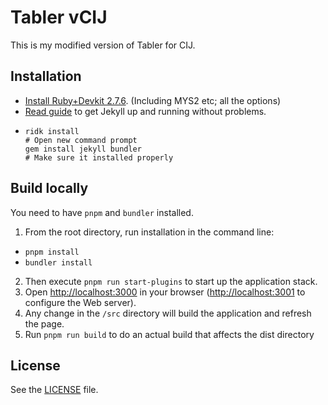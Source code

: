 # Tabler vCIJ

This is my modified version of Tabler for CIJ.

## Installation

- [Install Ruby+Devkit 2.7.6](https://github.com/oneclick/rubyinstaller2/releases/download/RubyInstaller-2.7.6-1/rubyinstaller-devkit-2.7.6-1-x64.exe).  (Including MYS2 etc; all the options)
- [Read guide](https://jekyllrb.com/docs/installation/windows/) to get Jekyll up and running without problems.
- ```shell
  ridk install
  # Open new command prompt
  gem install jekyll bundler
  # Make sure it installed properly
  ```

## Build locally

You need to have `pnpm` and `bundler` installed.

1. From the root directory, run installation in the command line:
  - `pnpm install` 
  - `bundler install` 
2. Then execute `pnpm run start-plugins` to start up the application stack.
3. Open [http://localhost:3000](http://localhost:3000) in your browser ([http://localhost:3001](http://localhost:3001) to configure the Web server).
4. Any change in the `/src` directory will build the application and refresh the page.
5. Run `pnpm run build` to do an actual build that affects the dist directory

## License

See the [LICENSE](https://github.com/tabler/tabler/blob/master/LICENSE) file.